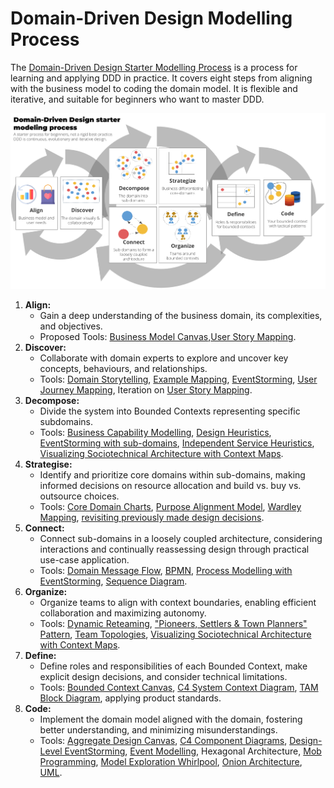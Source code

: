 # Domain-Driven Design Modelling Process

The [Domain-Driven Design Starter Modelling Process](https://github.com/ddd-crew/ddd-starter-modelling-process) is a process for learning and applying DDD in practice. It covers eight steps from aligning with the business model to coding the domain model. It is flexible and iterative, and suitable for beginners who want to master DDD.

![](./images/ddd_starter_modelling_process_colored.png)

1. **Align:**
    * Gain a deep understanding of the business domain, its complexities, and objectives.
    * Proposed Tools: [Business Model Canvas](https://www.strategyzer.com/library/the-business-model-canvas),[User Story Mapping](https://jpattonassociates.com/story-mapping/).
2. **Discover:**
    * Collaborate with domain experts to explore and uncover key concepts, behaviours, and relationships.
    * Tools: [Domain Storytelling](https://domainstorytelling.org/), [Example Mapping](https://cucumber.io/blog/bdd/example-mapping-introduction/), [EventStorming](https://github.com/SAP/curated-resources-for-domain-driven-design/blob/main/detailedinfo/eventstorming.md), [User Journey Mapping](https://boagworld.com/audio/customer-journey-mapping/), Iteration on [User Story Mapping](https://jpattonassociates.com/story-mapping/).
3. **Decompose:**
    * Divide the system into Bounded Contexts representing specific subdomains.
    * Tools: [Business Capability Modelling](https://www.slideshare.net/trondhr/from-capabilities-to-services-modelling-for-businessit-alignment-v2), [Design Heuristics](https://www.dddheuristics.com/), [EventStorming with sub-domains](https://www.eventstorming.com/), [Independent Service Heuristics](https://github.com/TeamTopologies/Independent-Service-Heuristics), [Visualizing Sociotechnical Architecture with Context Maps](https://speakerdeck.com/mploed/visualizing-sociotechnical-architectures-with-context-maps).
4. **Strategise:**
    * Identify and prioritize core domains within sub-domains, making informed decisions on resource allocation and build vs. buy vs. outsource choices.
    * Tools: [Core Domain Charts](https://github.com/ddd-crew/core-domain-charts), [Purpose Alignment Model](https://www.informit.com/articles/article.aspx?p=1384195&seqNum=2), [Wardley Mapping](https://learnwardleymapping.com/), [revisiting previously made design decisions](https://vladikk.com/2018/01/26/revisiting-the-basics-of-ddd/).
5. **Connect:**
    * Connect sub-domains in a loosely coupled architecture, considering interactions and continually reassessing design through practical use-case application.
    * Tools: [Domain Message Flow](https://github.com/ddd-crew/domain-message-flow-modelling), [BPMN](https://en.wikipedia.org/wiki/Business_Process_Model_and_Notation), [Process Modelling with EventStorming](https://www.eventstorming.com/), [Sequence Diagram](https://en.wikipedia.org/wiki/Sequence_diagram).
6. **Organize:**
    * Organize teams to align with context boundaries, enabling efficient collaboration and maximizing autonomy.
    * Tools: [Dynamic Reteaming](https://leanpub.com/dynamicreteaming), ["Pioneers, Settlers & Town Planners" Pattern](https://wardleypedia.org/mediawiki/index.php/Pioneers_settlers_town_planners), [Team Topologies](https://teamtopologies.com/), [Visualizing Sociotechnical Architecture with Context Maps](https://speakerdeck.com/mploed/visualizing-sociotechnical-architectures-with-context-maps).
7. **Define:**
    * Define roles and responsibilities of each Bounded Context, make explicit design decisions, and consider technical limitations.
    * Tools: [Bounded Context Canvas](https://github.com/ddd-crew/bounded-context-canvas), [C4 System Context Diagram](https://c4model.com/#SystemContextDiagram), [TAM Block Diagram](https://wiki.one.int.sap/wiki/display/Modeling/Using+TAM), applying product standards.
8. **Code:**
    * Implement the domain model aligned with the domain, fostering better understanding, and minimizing misunderstandings.
    * Tools: [Aggregate Design Canvas](https://github.com/ddd-crew/aggregate-design-canvas), [C4 Component Diagrams](https://c4model.com/#ComponentDiagram), [Design-Level EventStorming](https://www.eventstorming.com/), [Event Modelling](https://eventmodeling.org/posts/what-is-event-modeling/), Hexagonal Architecture, [Mob Programming](https://mobprogramming.org/), [Model Exploration Whirlpool](https://www.domainlanguage.com/ddd/whirlpool/), [Onion Architecture](https://jeffreypalermo.com/2008/07/the-onion-architecture-part-1/), [UML](https://en.wikipedia.org/wiki/Unified_Modeling_Language).

